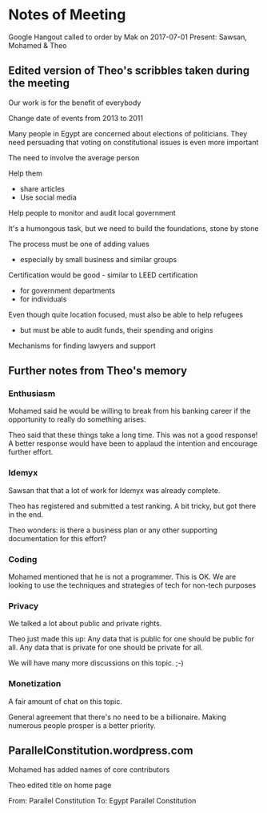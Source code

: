 
# Notes of Meeting

Google Hangout called to order by Mak on 2017-07-01
Present: Sawsan, Mohamed & Theo

## Edited version of Theo's scribbles taken during the meeting

Our work is for the benefit of everybody

Change date of events from 2013 to 2011

Many people in Egypt are concerned about elections of politicians.
They need persuading that voting on constitutional issues is even more important

The need to involve the average person

Help them 
* share articles
* Use social media

Help people to monitor and audit local government  

It's a humongous task, but we need to build the foundations, stone by stone

The process must be one of adding values
- especially by small business and similar groups

Certification would be good - similar to LEED certification
* for government departments
* for individuals


Even though quite location focused, must also be able to help refugees
* but must be able to audit funds, their spending and origins

Mechanisms for finding lawyers and support



## Further notes from Theo's memory

### Enthusiasm

Mohamed said he would be willing to break from his banking career if the opportunity to really do something arises.

Theo said that these things take a long time. This was not a good response!
A better response would have been to applaud the intention and encourage further effort.

### Idemyx

Sawsan that that a lot of work for Idemyx was already complete. 

Theo has registered and submitted a test ranking. A bit tricky, but got there in the end.

Theo wonders: is there a business plan or any other supporting documentation for this effort?

### Coding

Mohamed mentioned that he is not a programmer. This is OK. We are looking to use the techniques and strategies of tech for non-tech purposes

### Privacy
We talked a lot about public and private rights.

Theo just made this up: Any data that is public for one should be public for all. Any data that is private for one should be private for all.

We will have many more discussions on this topic. ;-)

### Monetization

A fair amount of chat on this topic.

General agreement that there's no need to be a billionaire. Making numerous people prosper is a better priority.


## ParallelConstitution.wordpress.com

Mohamed has added names of core contributors

Theo edited title on home page

From: Parallel Constitution
To: Egypt Parallel Constitution


